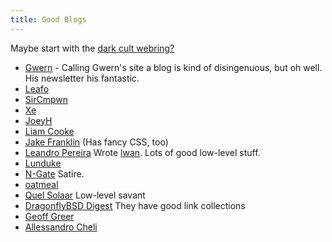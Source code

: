 ```yaml
---
title: Good Blogs
---
```


Maybe start with the [dark cult webring?](https://webring.xxiivv.com/)

* [Gwern](https://www.gwern.net/) - Calling Gwern's site a blog is kind of
  disingenuous, but oh well. His newsletter his fantastic.
* [Leafo](https://leafo.net/)
* [SirCmpwn](https://drewdevault.com/)
* [Xe](https://christine.website/blog)
* [JoeyH](http://joeyh.name/blog/)
* [Liam Cooke](https://liamcooke.com/)
* [Jake Franklin](http://jakofranko.github.io/thoughts/) (Has fancy CSS, too)
* [Leandro Pereira](https://tia.mat.br/posts/) Wrote [lwan](https://lwan.ws/). Lots of good low-level stuff.
* [Lunduke](http://lunduke.com/)
* [N-Gate](http://n-gate.com/) Satire.
* [oatmeal](https://eli.li/)
* [Quel Solaar](https://news.quelsolaar.com/) Low-level savant
* [DragonflyBSD Digest](https://www.dragonflydigest.com/) They have good link collections
* [Geoff Greer](https://geoff.greer.fm/)
* [Allessandro Cheli](https://0x0f0f0f.github.io/posts/)
